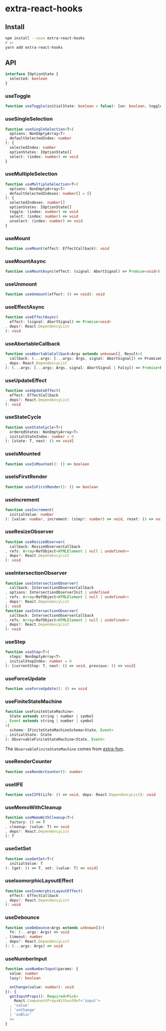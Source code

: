 # extra-react-hooks
## Install
```sh
npm install --save extra-react-hooks
# or
yarn add extra-react-hooks
```

## API
```ts
interface IOptionState {
  selected: boolean
}
```

### useToggle
```ts
function useToggle(initialState: boolean = false): [on: boolean, toggle: () => void]
```

### useSingleSelection
```ts
function useSingleSelection<T>(
  options: NonEmptyArray<T>
, defaultSelectedIndex: number
): {
  selectedIndex: number
  optionStates: IOptionState[]
  select: (index: number) => void
}
```

### useMultipleSelection
```ts
function useMultipleSelection<T>(
  options: NonEmptyArray<T>
, defaultSelectedIndexes: number[] = []
): {
  selectedIndexes: number[]
  optionStates: IOptionState[]
  toggle: (index: number) => void
  select: (index: number) => void
  unselect: (index: number) => void
}
```

### useMount
```ts
function useMount(effect: EffectCallback): void
```

### useMountAsync
```ts
function useMountAsync(effect: (signal: AbortSignal) => Promise<void>): void
```

### useUnmount
```ts
function useUnmount(effect: () => void): void 
```

### useEffectAsync
```ts
function useEffectAsync(
  effect: (signal: AbortSignal) => Promise<void>
, deps?: React.DependencyList
): void
```

### useAbortableCallback
```ts
function useAbortableCallback<Args extends unknown[], Result>(
  callback: (...args: [...args: Args, signal: AbortSignal]) => PromiseLike<Result>
, deps: React.DependencyList
): (...args: [...args: Args, signal: AbortSignal | Falsy]) => Promise<Result>
```

### useUpdateEffect
```ts
function useUpdateEffect(
  effect: EffectCallback
, deps?: React.DependencyList
): void
```

### useStateCycle
```ts
function useStateCycle<T>(
  orderedStates: NonEmptyArray<T>
, initialStateIndex: number = 0
): [state: T, next: () => void]
```

### useIsMounted
```ts
function useIsMounted(): () => boolean
```

### useIsFirstRender
```ts
function useIsFirstRender(): () => boolean
```

### useIncrement
```ts
function useIncrement(
  initialValue: number
): [value: number, increment: (step?: number) => void, reset: () => void]
```

### useResizeObserver
```ts
function useResizeObserver(
  callback: ResizeObserverCallback
, refs: Array<RefObject<HTMLElement | null | undefined>>
, deps?: React.DependencyList
): void
```

### useIntersectionObserver
```ts
function useIntersectionObserver(
  callback: IntersectionObserverCallback
, options: IntersectionObserverInit | undefined
, refs: Array<RefObject<HTMLElement | null | undefined>>
, deps?: React.DependencyList
): void
function useIntersectionObserver(
  callback: IntersectionObserverCallback
, refs: Array<RefObject<HTMLElement | null | undefined>>
, deps?: React.DependencyList
): void
```

### useStep
```ts
function useStep<T>(
  steps: NonEmptyArray<T>
, initialStepIndex: number = 0
): [currentStep: T, next: () => void, previous: () => void]
```

### useForceUpdate
```ts
function useForceUpdate(): () => void
```

### useFiniteStateMachine
```ts
function useFiniteStateMachine<
  State extends string | number | symbol
, Event extends string | number | symbol
>(
  schema: IFiniteStateMachineSchema<State, Event>
, initialState: State
): ObservableFiniteStateMachine<State, Event>
```

The `ObservableFiniteStateMachine` comes from [extra-fsm].

[extra-fsm]: https://www.npmjs.com/package/extra-fsm

### useRenderCounter
```ts
function useRenderCounter(): number
```

### useIIFE
```ts
function useIIFE(iife: () => void, deps: React.DependencyList): void
```

### useMemoWithCleanup
```ts
function useMemoWithCleanup<T>(
  factory: () => T
, cleanup: (value: T) => void
, deps?: React.DependencyList
): T
```

### useGetSet
```ts
function useGetSet<T>(
  initialValue: T
): [get: () => T, set: (value: T) => void]
```

### useIsomorphicLayoutEffect
```ts
function useIsomorphicLayoutEffect(
  effect: EffectCallback
, deps?: React.DependencyList
): void
```

### useDebounce
```ts
function useDebounce<Args extends unknown[]>(
  fn: (...args: Args) => void
, timeout: number
, deps?: React.DependencyList
): (...args: Args) => void
```

### useNumberInput
```ts
function useNumberInput(params: {
  value: number
  lazy?: boolean

  onChange(value: number): void
}): {
  getInputProps(): Required<Pick<
    React.ComponentPropsWithoutRef<'input'>
  , 'value'
  | 'onChange'
  | 'onBlur'
  >>
}
```
